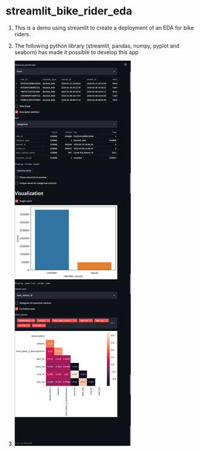 # streamlit_bike_rider_eda


1. This is a demo using streamlit to create a deployment of an EDA for bike riders.

2. The following python library (streamlit, pandas, numpy, pyplot and seaborn) has made it possible to develop this app

3. ![The outcome of the app can be preview in jpeg file above](.\img.png) 

